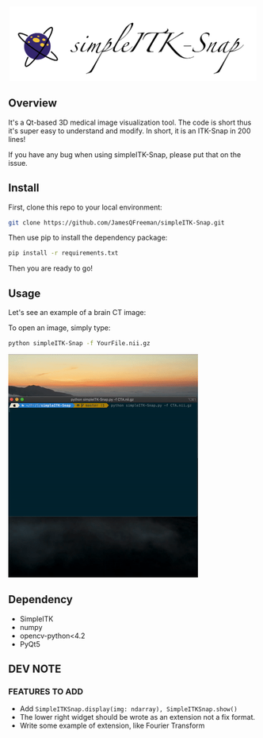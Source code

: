<div align="center">
  <img width="500px" src="logo.png">
</div>

## Overview

It's a Qt-based 3D medical image visualization tool. The code is short thus it's super easy to understand and modify. In short, it is an ITK-Snap in 200 lines!

If you have any bug when using simpleITK-Snap, please put that on the issue.
## Install
First, clone this repo to your local environment:

```bash
git clone https://github.com/JamesQFreeman/simpleITK-Snap.git
```

Then use pip to install the dependency package:

```bash
pip install -r requirements.txt
```

Then you are ready to go!

## Usage
Let's see an example of a brain CT image:

To open an image, simply type:

```bash
python simpleITK-Snap -f YourFile.nii.gz
```

![A CTA image opened in simpleITK-Snap](./demo.gif)


## Dependency
- SimpleITK
- numpy
- opencv-python<4.2
- PyQt5

## DEV NOTE

### FEATURES TO ADD
- Add ```SimpleITKSnap.display(img: ndarray), SimpleITKSnap.show()```
- The lower right widget should be wrote as an extension not a fix format.
- Write some example of extension, like Fourier Transform
